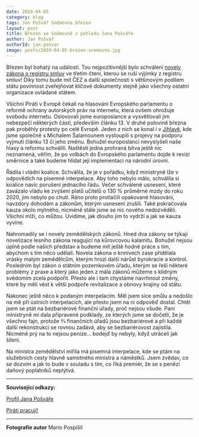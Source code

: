 ```yaml
---
date: 2019-04-05
category: blog
tags: Jan Pošvář Sněmovna březen
layout: post
title: Březen ve Sněmovně z pohledu Jana Pošváře
author: Jan Pošvář
authorId: jan.posvar    
image: posts/2019-04-05-brezen-snemovna.jpg
---
```


Březen byl bohatý na události. Tou nejpozitivnější bylo schválení [novely zákona o registru smluv](https://www.pirati.cz/tiskove-zpravy/zasadni-zmena-schvalena-novela-zakona-o-registru-smluv.html) ve třetím čtení, kterou se ruší výjimky z registru smluv! Díky tomu bude mít ČEZ a další společnosti s většinovým podílem státu povinnost zveřejňovat klíčové dokumenty stejně jako všechny ostatní organizace ovládané státem. 

Všichni Piráti v Evropě čekali na hlasování Evropského parlamentu o reformě ochrany autorských práv na internetu, která ovšem ohrožuje svobodu internetu. Oslovovali jsme europoslance a vysvětlovali jim nebezpečí některých částí, především článku 13. V druhé polovině března pak proběhly protesty po celé Evropě. Jeden z nich se konal i v [Jihlavě](https://vysocina.pirati.cz/aktuality/zahran-internet.html), kde jsme společně s Michalem Šalamounem vystoupili s projevy na podporu vyjmutí článku 13 či jeho změnu. Bohužel europoslanci nevyslyšeli naše hlasy a reformu schválili. Naštěstí jedna prohraná bitva ještě nic neznamená, věřím, že po volbách do Evropského parlamentu dojde k revizi směrnice a také budeme hlídat její implementaci na národní úrovni.

Řádila i vládní koalice. Schválila, že je v pořádku, když ministryně lže v odpovědích na písemné interpelace. Aby toho nebylo málo, schválila si koalice navíc porušení jednacího řádu. Večer schválené usnesení, které zavázalo vládu ke zvýšení platů učitelů o 130 % průměrné mzdy do roku 2020, jim nebylo po chuti. Ráno proto protlačili opakované hlasování, navzdory dohodám a zákonům, kterým usnesení zrušili. Také pokračovala kauza okolo mýtného, nicméně stále jsme se nic nového nedozvěděli. Všichni mlží, co můžou. Uvidíme, jak dlouho jim to vydrží a jak se kauza vyvine. 

Nahromadily se i novely zemědělských zákonů. Hned dva zákony se týkají novelizace lesního zákona reagující na kůrovcovou kalamitu. Bohužel nejsou úplně podle našich představ a budeme mít ještě hodně práce s tím, abychom s tím něco udělali. Novela zákona o krmivech zase přidělala vrásky malým zemědělcům, kterým hrozí další nárůst byrokracie a kontrol. Posledním byl zákon o státním pozemkovém úřadu, kterým se řeší některé problémy z praxe a který jako jeden z mála zákonů můžeme s klidným svědomím zcela podpořit. Přesto ale i tam chystáme navrhnout změny, které by měli vést k větší podpoře revitalizace a obnovy krajiny od státu.

Nakonec ještě něco k podaným interpelacím. Měl jsem sice smůlu a nedošlo na mě při ústních interpelacích, ale přesto jsem na ní odpověď dostal. Chtěl jsem se ptát na bezbariérové finanční úřady, proč nejsou všude. Paní ministryně mi dala připravené podklady, ze kterých jsme se dočetli, že je všechno fajn, protože ⅔ finančních úřadů jsou bezbariérové a při každé další rekonstrukci se rovnou zadává, aby se bezbariérovost zajistila. Nicméně prý na to nejsou peníze… bodejď by nebyly, když utráceli jak šílení.

Na ministra zemědělství mířila má písemná interpelace, kde se ptám na služebních cesty hlavně samotného ministra a náměstků. Jsem zvědav, co se dozvím a jak to bude v souladu s tím, co říká premiér, že se s penězi daňový poplatníků neplýtvá.

---

**Související odkazy:**

[Profil Jana Pošváře](https://wiki.pirati.cz/lide/jan_posvar)

[Piráti pracují!](https://piratipracuji.cz/)

---

**Fotografie autor**
Mario Pospíšil
